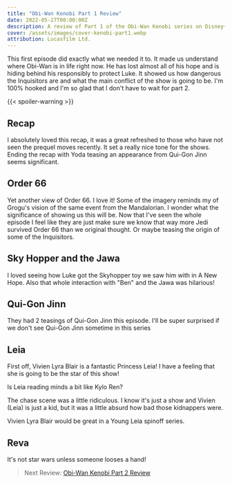 ```yaml
---
title: "Obi-Wan Kenobi Part 1 Review"
date: 2022-05-27T00:00:00Z
description: A review of Part 1 of the Obi-Wan Kenobi series on Disney+.
cover: /assets/images/cover-kenobi-part1.webp
attribution: Lucasfilm Ltd.
---
```


This first episode did exactly what we needed it to. It made us understand where Obi-Wan is in life right now. He has lost almost all of his hope and is hiding behind his responsibly to protect Luke. It showed us how dangerous the Inquisitors are and what the main conflict of the show is going to be. I'm 100% hooked and I'm so glad that I don't have to wait for part 2.

{{< spoiler-warning >}}

## Recap
I absolutely loved this recap, it was a great refreshed to those who have not seen the prequel moves recently. It set a really nice tone for the shows. Ending the recap with Yoda teasing an appearance from Qui-Gon Jinn seems significant.

## Order 66
Yet another view of Order 66. I love it! Some of the imagery reminds my of Grogu's vision of the same event from the Mandalorian. I wonder what the significance of showing us this will be. Now that I've seen the whole episode I feel like they are just make sure we know that way more Jedi survived Order 66 than we original thought. Or maybe teasing the origin of some of the Inquisitors.

## Sky Hopper and the Jawa
I loved seeing how Luke got the Skyhopper toy we saw him with in A New Hope. Also that whole interaction with "Ben" and the Jawa was hilarious!

## Qui-Gon Jinn
They had 2 teasings of Qui-Gon Jinn this episode. I'll be super surprised if we don't see Qui-Gon Jinn sometime in this series
## Leia
First off, Vivien Lyra Blair is a fantastic Princess Leia! I have a feeling that she is going to be the star of this show!

Is Leia reading minds a bit like Kylo Ren?

The chase scene was a little ridiculous. I know it's just a show and Vivien (Leia) is just a kid, but it was a little absurd how bad those kidnappers were.

Vivien Lyra Blair would be great in a Young Leia spinoff series.

## Reva
It's not star wars unless someone looses a hand!

> Next Review: [Obi-Wan Kenobi Part 2 Review](/reviews/obi-wan-kenobi-part2/)
